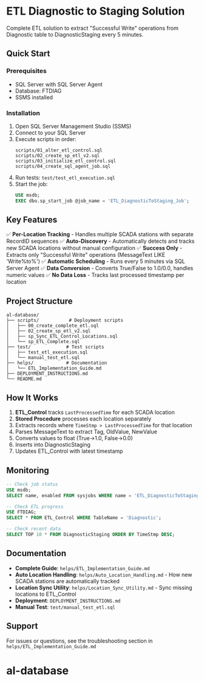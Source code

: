 # ETL Diagnostic to Staging Solution

Complete ETL solution to extract "Successful Write" operations from Diagnostic table to DiagnosticStaging every 5 minutes.

## Quick Start

### Prerequisites
- SQL Server with SQL Server Agent
- Database: FTDIAG
- SSMS installed

### Installation

1. Open SQL Server Management Studio (SSMS)
2. Connect to your SQL Server
3. Execute scripts in order:
   ```
   scripts/01_alter_etl_control.sql
   scripts/02_create_sp_etl_v2.sql
   scripts/03_initialize_etl_control.sql
   scripts/04_create_sql_agent_job.sql
   ```
4. Run tests: `test/test_etl_execution.sql`
5. Start the job:
   ```sql
   USE msdb;
   EXEC dbo.sp_start_job @job_name = 'ETL_DiagnosticToStaging_Job';
   ```

## Key Features

✅ **Per-Location Tracking** - Handles multiple SCADA stations with separate RecordID sequences
✅ **Auto-Discovery** - Automatically detects and tracks new SCADA locations without manual configuration
✅ **Success Only** - Extracts only "Successful Write" operations (MessageText LIKE 'Write%to%')
✅ **Automatic Scheduling** - Runs every 5 minutes via SQL Server Agent
✅ **Data Conversion** - Converts True/False to 1.0/0.0, handles numeric values
✅ **No Data Loss** - Tracks last processed timestamp per location

## Project Structure

```
al-database/
├── scripts/           # Deployment scripts
│   ├── 00_create_complete_etl.sql
│   ├── 02_create_sp_etl_v2.sql
│   ├── sp_Sync_ETL_Control_Locations.sql
│   └── sp_ETL_Complete.sql
├── test/             # Test scripts
│   ├── test_etl_execution.sql
│   └── manual_test_etl.sql
├── helps/            # Documentation
│   └── ETL_Implementation_Guide.md
├── DEPLOYMENT_INSTRUCTIONS.md
└── README.md
```

## How It Works

1. **ETL_Control** tracks `LastProcessedTime` for each SCADA location
2. **Stored Procedure** processes each location separately
3. Extracts records where `TimeStmp > LastProcessedTime` for that location
4. Parses MessageText to extract Tag, OldValue, NewValue
5. Converts values to float (True→1.0, False→0.0)
6. Inserts into DiagnosticStaging
7. Updates ETL_Control with latest timestamp

## Monitoring

```sql
-- Check job status
USE msdb;
SELECT name, enabled FROM sysjobs WHERE name = 'ETL_DiagnosticToStaging_Job';

-- Check ETL progress
USE FTDIAG;
SELECT * FROM ETL_Control WHERE TableName = 'Diagnostic';

-- Check recent data
SELECT TOP 10 * FROM DiagnosticStaging ORDER BY TimeStmp DESC;
```

## Documentation

- **Complete Guide**: `helps/ETL_Implementation_Guide.md`
- **Auto Location Handling**: `helps/Auto_Location_Handling.md` - How new SCADA stations are automatically tracked
- **Location Sync Utility**: `helps/Location_Sync_Utility.md` - Sync missing locations to ETL_Control
- **Deployment**: `DEPLOYMENT_INSTRUCTIONS.md`
- **Manual Test**: `test/manual_test_etl.sql`

## Support

For issues or questions, see the troubleshooting section in `helps/ETL_Implementation_Guide.md`
# al-database
